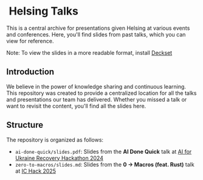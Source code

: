#  Helsing Talks

This is a central archive for presentations given Helsing at various events and conferences. Here, you'll find slides from past talks, which you can view for reference.

Note: To view the slides in a more readable format, install [Deckset](https://www.deckset.com/)

## Introduction

We believe in the power of knowledge sharing and continuous learning. This repository was created to provide a centralized location for all the talks and presentations our team has delivered. Whether you missed a talk or want to revisit the content, you'll find all the slides here.

## Structure

The repository is organized as follows:

- `ai-done-quick/slides.pdf`: Slides from the **AI Done Quick** talk at [AI for Ukraine Recovery Hackathon 2024](https://blog.helsing.ai/ai-for-ukraine-recovery-hackathon-eac351a3afad)
- `zero-to-macros/slides.md`: Slides from the **0 -> Macros (feat. Rust)** talk at [IC Hack 2025](https://ichack.org/)